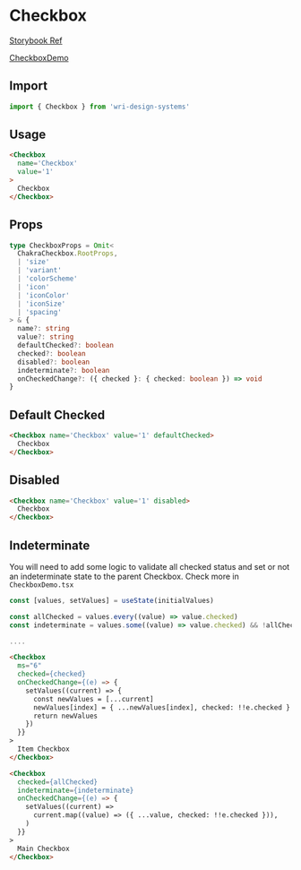 # Checkbox

[Storybook Ref](https://wri.github.io/wri-design-systems/?path=/docs/controls-checkbox--docs)

[CheckboxDemo](https://github.com/wri/wri-design-systems/blob/chakra-v3/src/components/Checkbox/CheckboxDemo.tsx)

## Import

```js
import { Checkbox } from 'wri-design-systems'
```

## Usage

```html
<Checkbox
  name='Checkbox'
  value='1'
>
  Checkbox
</Checkbox>
```

## Props

```ts
type CheckboxProps = Omit<
  ChakraCheckbox.RootProps,
  | 'size'
  | 'variant'
  | 'colorScheme'
  | 'icon'
  | 'iconColor'
  | 'iconSize'
  | 'spacing'
> & {
  name?: string
  value?: string
  defaultChecked?: boolean
  checked?: boolean
  disabled?: boolean
  indeterminate?: boolean
  onCheckedChange?: ({ checked }: { checked: boolean }) => void
}
```

## Default Checked

```html
<Checkbox name='Checkbox' value='1' defaultChecked>
  Checkbox
</Checkbox>
```

## Disabled

```html
<Checkbox name='Checkbox' value='1' disabled>
  Checkbox
</Checkbox>
```

## Indeterminate

You will need to add some logic to validate all checked status and set or not an indeterminate state to the parent Checkbox. Check more in `CheckboxDemo.tsx`

```js
const [values, setValues] = useState(initialValues)

const allChecked = values.every((value) => value.checked)
const indeterminate = values.some((value) => value.checked) && !allChecked

....
```

```html
<Checkbox
  ms="6"
  checked={checked}
  onCheckedChange={(e) => {
    setValues((current) => {
      const newValues = [...current]
      newValues[index] = { ...newValues[index], checked: !!e.checked }
      return newValues
    })
  }}
>
  Item Checkbox
</Checkbox>
```

```html
<Checkbox
  checked={allChecked}
  indeterminate={indeterminate}
  onCheckedChange={(e) => {
    setValues((current) =>
      current.map((value) => ({ ...value, checked: !!e.checked })),
    )
  }}
>
  Main Checkbox
</Checkbox>
```
